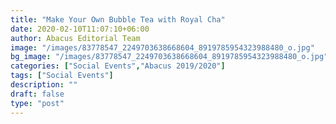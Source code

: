 ```yaml
---
title: "Make Your Own Bubble Tea with Royal Cha"
date: 2020-02-10T11:07:10+06:00
author: Abacus Editorial Team
image: "/images/83778547_2249703638668604_8919785954323988480_o.jpg"
bg_image: "/images/83778547_2249703638668604_8919785954323988480_o.jpg"
categories: ["Social Events","Abacus 2019/2020"]
tags: ["Social Events"]
description: ""
draft: false
type: "post"
---
```


